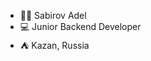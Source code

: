 * :mechanic: Sabirov Adel
* :computer: Junior Backend Developer
* :tent: Kazan, Russia

<!---
Dorthava/Dorthava is a ✨ special ✨ repository because its `README.md` (this file) appears on your GitHub profile.
You can click the Preview link to take a look at your changes.
--->
